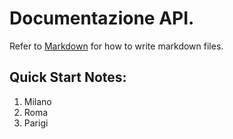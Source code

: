 # **Documentazione API**.
Refer to [Markdown](http://daringfireball.net/projects/markdown/) for how to write markdown files.
## Quick Start Notes:
1. Milano
1. Roma
1. Parigi
